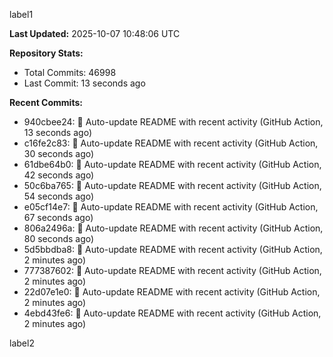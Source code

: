 
label1 
<!-- ACTIVITY_START -->
**Last Updated:** 2025-10-07 10:48:06 UTC

**Repository Stats:**
- Total Commits: 46998
- Last Commit: 13 seconds ago

**Recent Commits:**
- 940cbee24: 🤖 Auto-update README with recent activity (GitHub Action, 13 seconds ago)
- c16fe2c83: 🤖 Auto-update README with recent activity (GitHub Action, 30 seconds ago)
- 61dbe64b0: 🤖 Auto-update README with recent activity (GitHub Action, 42 seconds ago)
- 50c6ba765: 🤖 Auto-update README with recent activity (GitHub Action, 54 seconds ago)
- e05cf14e7: 🤖 Auto-update README with recent activity (GitHub Action, 67 seconds ago)
- 806a2496a: 🤖 Auto-update README with recent activity (GitHub Action, 80 seconds ago)
- 5d5bbdba8: 🤖 Auto-update README with recent activity (GitHub Action, 2 minutes ago)
- 777387602: 🤖 Auto-update README with recent activity (GitHub Action, 2 minutes ago)
- 22d07e1e0: 🤖 Auto-update README with recent activity (GitHub Action, 2 minutes ago)
- 4ebd43fe6: 🤖 Auto-update README with recent activity (GitHub Action, 2 minutes ago)
<!-- ACTIVITY_END -->

label2
